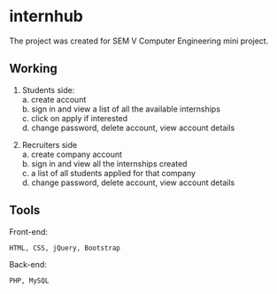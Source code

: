 # internhub
The project was created for SEM V Computer Engineering mini project.

## Working
1. Students side:\
  a. create account\
  b. sign in and view a list of all the available internships\
  c. click on apply if interested \
  d. change password, delete account, view account details 
  
2. Recruiters side\
  a. create company account\
  b. sign in and view all the internships created \
  c. a list of all students applied for that company\
  d. change password, delete account, view account details
  
## Tools
Front-end:
```bash
HTML, CSS, jQuery, Bootstrap
```
Back-end:
```bash
PHP, MySQL
```
